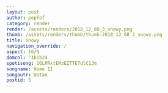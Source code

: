 ```yaml
---
layout: post
author: pepfof
category: render
render: /assets/renders/2018_12_08_3_snowy.png
thumb: /assets/renders/thumb/thumb-2018_12_08_3_snowy.png
title: Snowy
navigation_override: /
aspect: 16/9
domcol: ^1b1b24
spotisong: 1QLPRxtEMzEZTTETdlC1Jm
songname: Home II
songautr: Dotan
postid: 5
---
```


<!--USER BEGIN 1-->

<!--USER END 1-->

<!--more-->
<!--USER BEGIN 2-->

<!--USER END 2-->

